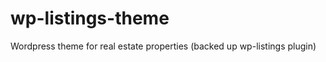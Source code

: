 wp-listings-theme
=================

Wordpress theme for real estate properties (backed up wp-listings plugin)
